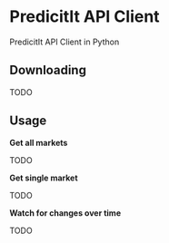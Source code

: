 # PredicitIt API Client

PredicitIt API Client in Python

## Downloading

TODO

## Usage

**Get all markets**

TODO

**Get single market**

TODO

**Watch for changes over time**

TODO

